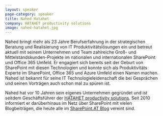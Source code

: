 ```yaml
---
layout: speaker
page-category: speaker
title: Nahed Hatahet
company: HATAHET productivity solutions
image: nahed-hatahet.jpg
---
```


Nahed bringt mehr als 23 Jahre Berufserfahrung in der strategischen Beratung und Realisierung von IT Produktivitätslösungen ein und betreut aktuell mit seinem Unternehmen und Team zahlreiche Groß- und Mittelstandskunden-Projekte im nationalen und internationalen SharePoint und Office 365 Umfeld. Er engagiert sich bereits seit der Geburt von SharePoint mit diesen Technologien und konnte sich als Produktivitäts Experte im SharePoint, Office 365 und Azure Umfeld einen Namen machen. Nahed ist bekannt für seine IT Technologieleidenschaft die bei Gesprächen und seinen Vorträgen auch schon mal zu spüren ist.

Nahed hat vor 10 Jahren sein eigenes Unternehmen gegründet und ist seitdem Geschäftsführer der [HATAHET productivity solutions](http://www.hatahet.eu). Seit 2010 informiert er darüberhinaus im Netz über SharePoint mit vielen Blogbeiträgen, die heute alle im [SharePoint.AT Blog](http://www.sharepoint.at) vereint sind. 
